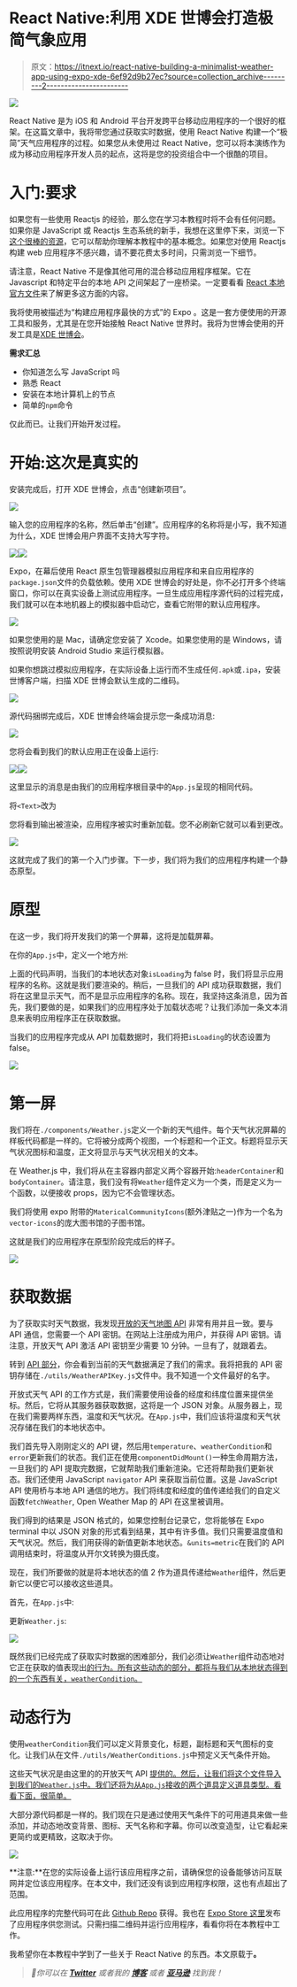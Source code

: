 # React Native:利用 XDE 世博会打造极简气象应用

> 原文：<https://itnext.io/react-native-building-a-minimalist-weather-app-using-expo-xde-6ef92d9b27ec?source=collection_archive---------2----------------------->

![](img/98c85d9efcbe84a4b4fa51f3ff37fc08.png)

React Native 是为 iOS 和 Android 平台开发跨平台移动应用程序的一个很好的框架。在这篇文章中，我将带您通过获取实时数据，使用 React Native 构建一个“极简”天气应用程序的过程。如果您从未使用过 React Native，您可以将本演练作为成为移动应用程序开发人员的起点，这将是您的投资组合中一个很酷的项目。

# 入门:要求

如果您有一些使用 Reactjs 的经验，那么您在学习本教程时将不会有任何问题。如果你是 JavaScript 或 Reactjs 生态系统的新手，我想在这里停下来，浏览一下[这个很棒的资源](http://www.react.express/)，它可以帮助你理解本教程中的基本概念。如果您对使用 Reactjs 构建 web 应用程序不感兴趣，请不要花费太多时间，只需浏览一下细节。

请注意，React Native 不是像其他可用的混合移动应用程序框架。它在 Javascript 和特定平台的本地 API 之间架起了一座桥梁。一定要看看 [React 本地官方文件](https://facebook.github.io/react-native/docs/getting-started.html)来了解更多这方面的内容。

我将使用被描述为“构建应用程序最快的方式”的 Expo 。这是一套方便使用的开源工具和服务，尤其是在您开始接触 React Native 世界时。我将为世博会使用的开发工具是[XDE 世博会](https://expo.io/)。

**需求汇总**

*   你知道怎么写 JavaScript 吗
*   熟悉 React
*   安装在本地计算机上的节点
*   简单的`npm`命令

仅此而已。让我们开始开发过程。

# 开始:这次是真实的

安装完成后，打开 XDE 世博会，点击“创建新项目”。

![](img/eb1f1553db8b823582b71e077d9a5c3f.png)

输入您的应用程序的名称，然后单击“创建”。应用程序的名称将是小写，我不知道为什么，XDE 世博会用户界面不支持大写字符。

![](img/4bec6a80dc0adaa78fea8d682c10dbf5.png)![](img/c5e3af85fcf2454ae5660f0904902e24.png)

Expo，在幕后使用 React 原生包管理器模拟应用程序和来自应用程序的`package.json`文件的负载依赖。使用 XDE 世博会的好处是，你不必打开多个终端窗口，你可以在真实设备上测试应用程序。一旦生成应用程序源代码的过程完成，我们就可以在本地机器上的模拟器中启动它，查看它附带的默认应用程序。

![](img/855f9a250831d9b615a0074098c3a110.png)

如果您使用的是 Mac，请确定您安装了 Xcode。如果您使用的是 Windows，请按照说明安装 Android Studio 来运行模拟器。

如果你想跳过模拟应用程序，在实际设备上运行而不生成任何`.apk`或`.ipa`，安装世博客户端，扫描 XDE 世博会默认生成的二维码。

![](img/fd477d6d952942367457a41e38a4e03b.png)

源代码捆绑完成后，XDE 世博会终端会提示您一条成功消息:

![](img/98ad0dd20399ac6b215af52a44499c39.png)

您将会看到我们的默认应用正在设备上运行:

![](img/8a4d84d4c6120a188e70deedcf910396.png)![](img/577a28d29f41320d02ce01bfa5b0f5c7.png)

这里显示的消息是由我们的应用程序根目录中的`App.js`呈现的相同代码。

将`<Text>`改为

您将看到输出被渲染，应用程序被实时重新加载。您不必刷新它就可以看到更改。

![](img/bfb155a0e8b979ff2f584b24807fb2ac.png)

这就完成了我们的第一个入门步骤。下一步，我们将为我们的应用程序构建一个静态原型。

# 原型

在这一步，我们将开发我们的第一个屏幕，这将是加载屏幕。

在你的`App.js`中，定义一个地方州:

上面的代码声明，当我们的本地状态对象`isLoading`为 false 时，我们将显示应用程序的名称。这就是我们要渲染的。稍后，一旦我们的 API 成功获取数据，我们将在这里显示天气，而不是显示应用程序的名称。现在，我坚持这条消息，因为首先，我们要做的是，如果我们的应用程序处于加载状态呢？让我们添加一条文本消息来表明应用程序正在获取数据。

当我们的应用程序完成从 API 加载数据时，我们将把`isLoading`的状态设置为 false。

![](img/42c03164282226159f01c9a473021d78.png)

# 第一屏

我们将在`./components/Weather.js`定义一个新的天气组件。每个天气状况屏幕的样板代码都是一样的。它将被分成两个视图，一个标题和一个正文。标题将显示天气状况图标和温度，正文将显示与天气状况相关的文本。

在 Weather.js 中，我们将从在主容器内部定义两个容器开始:`headerContainer`和`bodyContainer`。请注意，我们没有将`Weather`组件定义为一个类，而是定义为一个函数，以便接收 props，因为它不会管理状态。

我们将使用 expo 附带的`MatericalCommunityIcons`(额外津贴之一)作为一个名为`vector-icons`的庞大图书馆的子图书馆。

这就是我们的应用程序在原型阶段完成后的样子。

![](img/2562401533d48d3e4008a96ff562e2f7.png)

# 获取数据

为了获取实时天气数据，我发现[开放的天气地图 API](https://openweathermap.org/) 非常有用并且一致。要与 API 通信，您需要一个 API 密钥。在网站上注册成为用户，并获得 API 密钥。请注意，开放天气 API 激活 API 密钥至少需要 10 分钟。一旦有了，就跟着去。

转到 [API 部分](https://openweathermap.org/api)，你会看到当前的天气数据满足了我们的需求。我将把我的 API 密钥存储在`./utils/WeatherAPIKey.js`文件中。我不知道一个文件最好的名字。

开放式天气 API 的工作方式是，我们需要使用设备的经度和纬度位置来提供坐标。然后，它将从其服务器获取数据，这将是一个 JSON 对象。从服务器上，现在我们需要两样东西，温度和天气状况。在`App.js`中，我们应该将温度和天气状况存储在我们的本地状态中。

我们首先导入刚刚定义的 API 键，然后用`temperature`、`weatherCondition`和`error`更新我们的状态。我们正在使用`componentDidMount()`一种生命周期方法，一旦我们的 API 提取完数据，它就帮助我们重新渲染。它还将帮助我们更新状态。我们还使用 JavaScript `navigator` API 来获取当前位置。这是 JavaScript API 使用桥与本地 API 通信的地方。我们将纬度和经度的值传递给我们的自定义函数`fetchWeather`, Open Weather Map 的 API 在这里被调用。

我们得到的结果是 JSON 格式的，如果您控制台记录它，您将能够在 Expo terminal 中以 JSON 对象的形式看到结果，其中有许多值。我们只需要温度值和天气状况。然后，我们用获得的新值更新本地状态。`&units=metric`在我们的 API 调用结束时，将温度从开尔文转换为摄氏度。

现在，我们所要做的就是将本地状态的值 2 作为道具传递给`Weather`组件，然后更新它以便它可以接收这些道具。

首先，在`App.js`中:

更新`Weather.js`:

![](img/843757cffd746178816c65e39d82c897.png)

既然我们已经完成了获取实时数据的困难部分，我们必须让`Weather`组件动态地对它正在获取的值表现出[的行为。所有这些动态的部分，都将与我们从本地状态得到的一个东西有关，`weatherCondition`。](https://openweathermap.org/weather-conditions)

# 动态行为

使用`weatherCondition`我们可以定义背景变化，标题，副标题和天气图标的变化。让我们从在文件`./utils/WeatherConditions.js`中预定义天气条件开始。

这些天气状况是由这里的的开放天气 API [提供的。然后，让我们将这个文件导入到我们的`Weather.js`中。我们还将为从`App.js`接收的两个道具定义道具类型。看看下面，很简单。](https://openweathermap.org/weather-conditions)

大部分源代码都是一样的。我们现在只是通过使用天气条件下的可用道具来做一些添加，并动态地改变背景、图标、天气名称和字幕。你可以改变造型，让它看起来更简约或更精致，这取决于你。

![](img/33d9f89a9ba2cd5e4755a3fb5918fd2c.png)

**注意:**在您的实际设备上运行该应用程序之前，请确保您的设备能够访问互联网并定位该应用程序。在本文中，我们还没有谈到应用程序权限，这也有点超出了范围。

此应用程序的完整代码可在此 [Github Repo](https://github.com/amandeepmittal/rn-minimalist-weather-app) 获得。我也在 [Expo Store 这里](https://expo.io/@amanhimself/rn-minimalist-weather-app)发布了应用程序供您测试。只需扫描二维码并运行应用程序，看看你将在本教程中工作。

我希望你在本教程中学到了一些关于 React Native 的东西。本文原载于[](https://www.zeolearn.com/magazine/react-native-building-a-minimalist-weather-app-using-expo-xde)**。**

> *🙏你可以在 [**Twitter**](https://twitter.com/amanhimself) 或者我的 [**博客**](http://readingbooks.blog) 或者 [**亚马逊**](https://www.amazon.com/Bloggers-Manifesto-Modern-Guide-Blogging-ebook/dp/B079DQ8TPN/ref=sr_1_1?ie=UTF8&qid=1517379651&sr=8-1&keywords=a+blogger%27s+manifesto) 找到我！*